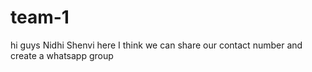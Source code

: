 # team-1

hi guys Nidhi Shenvi here
I think we can share our contact number and create a whatsapp group

